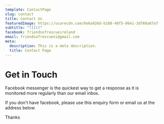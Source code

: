 ```yaml
---
template: ContactPage
slug: contact
title: Contact Us
featuredImage: https://ucarecdn.com/8e6a926d-b188-40f5-8641-3d760a07a7fd/-/crop/425x236/0,104/-/preview/
subtitle: "![]()"
facebook: friendsofrescueireland
email: friendsofrescueni@gmail.com
meta:
  description: This is a meta description.
  title: Contact Page
---
```

# Get in Touch

Facebook messenger is the quickest way to get a response as it is monitored more regularly than our email inbox.

If you don't have facebook, please use this enquiry form or email us at the address below.

Thanks
